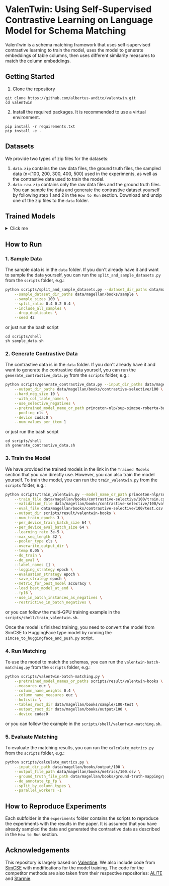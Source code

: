 # ValenTwin: Using Self-Supervised Contrastive Learning on Language Model for Schema Matching
ValenTwin is a schema matching framework that uses self-supervised contrastive learning to train the model, 
uses the model to generate embeddings of table columns, then uses different similarity measures to match the column embeddings.

## Getting Started
1. Clone the repository
```shell
git clone https://github.com/albertus-andito/valentwin.git
cd valentwin
```
2. Install the required packages. It is recommended to use a virtual environment.
```shell
pip install -r requirements.txt
pip install -e .
```

## Datasets
We provide two types of zip files for the datasets:
1. `data.zip` contains the raw data files, the ground truth files, the sampled data (n=[100, 200, 300, 400, 500] used in the experiments, as well as the contrastive data used to train the model.
2. `data-raw.zip` contains only the raw data files and the ground truth files. You can sample the data and generate the contrastive dataset yourself by following step 1 and 2 in the `How to Run` section. 
Download and unzip one of the zip files to the `data` folder.

## Trained Models
<details>
  <summary>Click me</summary>

| Integration Set     | Best Model on Average                                                                                                                                                                 | Best Model on Each Integration Set                                                                                                                                                             |
|---------------------|---------------------------------------------------------------------------------------------------------------------------------------------------------------------------------------|------------------------------------------------------------------------------------------------------------------------------------------------------------------------------------------------|
| 25ksep11            | [valentwin-25ksep11-n-100-hn-10-selective-neg-lr-3e5-bs-512](https://huggingface.co/albertus-andito/valentwin-25ksep11-n-100-hn-10-selective-neg-lr-3e5-bs-512)                       | [valentwin-25ksep11-n-100-hn-10-selective-noneg-lr-3e5-bs-512-ep-10](https://huggingface.co/albertus-andito/valentwin-25ksep11-n-100-hn-10-selective-noneg-lr-3e5-bs-512-ep-10)                |
| 500spend            | [valentwin-500spend-n-100-hn-10-selective-neg-lr-3e5-bs-512](https://huggingface.co/albertus-andito/valentwin-500spend-n-100-hn-10-selective-neg-lr-3e5-bs-512)                       | [valentwin-500spend-n-100-hn-10-selective-noneg-lr-3e5-bs-512-ep-10](https://huggingface.co/albertus-andito/valentwin-500spend-n-100-hn-10-selective-noneg-lr-3e5-bs-512-ep-10)                |
| 1009ipopayments     | [valentwin-1009ipopayments-n-100-hn-10-selective-neg-lr-3e5-bs-512](https://huggingface.co/albertus-andito/valentwin-1009ipopayments-n-100-hn-10-selective-neg-lr-3e5-bs-512)         | [valentwin-1009ipopayments-n-100-hn-10-selective-noneg-lr-3e5-bs-512-ep-10](https://huggingface.co/albertus-andito/valentwin-1009ipopayments-n-100-hn-10-selective-noneg-lr-3e5-bs-512-ep-10)  |
| amo-ame             | [valentwin-amo-ame-n-100-hn-10-selective-neg-lr-3e5-bs-512](https://huggingface.co/albertus-andito/valentwin-amo-ame-n-100-hn-10-selective-neg-lr-3e5-bs-512)                         | [valentwin-amo-ame-n-100-hn-10-selective-noneg-lr-3e5-bs-512-ep-10](https://huggingface.co/albertus-andito/valentwin-amo-ame-n-100-hn-10-selective-noneg-lr-3e5-bs-512-ep-10)                   |
| chicago_parks       | [valentwin-chicago_parks-n-100-hn-10-selective-neg-lr-3e5-bs-512](https://huggingface.co/albertus-andito/valentwin-chicago_parks-n-100-hn-10-selective-neg-lr-3e5-bs-512)             | [valentwin-chicago_parks-n-100-hn-10-selective-noneg-lr-3e5-bs-512-ep-10](https://huggingface.co/albertus-andito/valentwin-chicago_parks-n-100-hn-10-selective-noneg-lr-3e5-bs-512-ep-10)       |
| cihr                | [valentwin-cihr-n-100-hn-10-selective-neg-lr-3e5-bs-512](https://huggingface.co/albertus-andito/valentwin-cihr-n-100-hn-10-selective-neg-lr-3e5-bs-512)                               | [valentwin-cihr-n-100-hn-10-selective-neginter-lr-3e5-bs-512](https://huggingface.co/albertus-andito/valentwin-cihr-n-100-hn-10-selective-neginter-lr-3e5-bs-512)                               |
| DCMS_NHM_NHM        | [valentwin-DCMS_NHM_NHM-n-100-hn-10-selective-neg-lr-3e5-bs-512](https://huggingface.co/albertus-andito/valentwin-DCMS_NHM_NHM-n-100-hn-10-selective-neg-lr-3e5-bs-512)               | [valentwin-DCMS_NHM_NHM-n-100-hn-10-selective-noneg-lr-3e5-bs-512-ep-10](https://huggingface.co/albertus-andito/valentwin-DCMS_NHM_NHM-n-100-hn-10-selective-noneg-lr-3e5-bs-512-ep-10)         |
| organogram-junior   | [valentwin-organogram-junior-n-100-hn-10-selective-neg-lr-3e5-bs-512](https://huggingface.co/albertus-andito/valentwin-organogram-junior-n-100-hn-10-selective-neg-lr-3e5-bs-512)     | [valentwin-organogram-junior-n-100-hn-10-selective-neg-lr-3e5-bs-512-ep-10](https://huggingface.co/albertus-andito/valentwin-organogram-junior-n-100-hn-10-selective-neg-lr-3e5-bs-512-ep-10)   |
| school_report       | [valentwin-school_report-n-100-hn-10-selective-neg-lr-3e5-bs-512](https://huggingface.co/albertus-andito/valentwin-school_report-n-100-hn-10-selective-neg-lr-3e5-bs-512)             | [valentwin-school_report-n-100-hn-10-selective-neginter-lr-3e5-bs-512-ep-10](https://huggingface.co/albertus-andito/valentwin-school_report-n-100-hn-10-selective-neginter-lr-3e5-bs-512-ep-10) |
| stockport_contracts | [valentwin-stockport_contracts-n-100-hn-10-selective-neg-lr-3e5-bs-512](https://huggingface.co/albertus-andito/valentwin-stockport_contracts-n-100-hn-10-selective-neg-lr-3e5-bs-512) | [valentwin-stockport_contracts-n-100-hn-10-selective-neg-lr-3e5-bs-512](https://huggingface.co/albertus-andito/valentwin-stockport_contracts-n-100-hn-10-selective-neg-lr-3e5-bs-512)           |
| academic_papers     | [valentwin-academic_papers-n-100-hn-10-selective-neg-lr-3e5-bs-512](https://huggingface.co/albertus-andito/valentwin-academic_papers-n-100-hn-10-selective-neg-lr-3e5-bs-512)         | [valentwin-academic_papers-n-100-hn-10-selective-neg-lr-3e5-bs-512-ep-10](https://huggingface.co/albertus-andito/valentwin-academic_papers-n-100-hn-10-selective-neg-lr-3e5-bs-512-ep-10)       |
| books               | [valentwin-books-n-100-hn-10-selective-neg-lr-3e5-bs-512](https://huggingface.co/albertus-andito/valentwin-books-n-100-hn-10-selective-neg-lr-3e5-bs-512)                             | [valentwin-books-n-100-hn-10-selective-neg-lr-3e5-bs-512](https://huggingface.co/albertus-andito/valentwin-books-n-100-hn-10-selective-neg-lr-3e5-bs-512)                                       |
| cosmetics           | [valentwin-cosmetics-n-100-hn-10-selective-neg-lr-3e5-bs-512](https://huggingface.co/albertus-andito/valentwin-cosmetics-n-100-hn-10-selective-neg-lr-3e5-bs-512)                     | [valentwin-cosmetics-n-100-hn-10-selective-neg-lr-3e5-bs-512](https://huggingface.co/albertus-andito/valentwin-cosmetics-n-100-hn-10-selective-neg-lr-3e5-bs-512)                               |
| movies              | [valentwin-movies-n-100-hn-10-selective-neg-lr-3e5-bs-512](https://huggingface.co/albertus-andito/valentwin-movies-n-100-hn-10-selective-neg-lr-3e5-bs-512)                           | [valentwin-movies-n-100-hn-10-selective-neg-lr-3e5-bs-512-ep-10](https://huggingface.co/albertus-andito/valentwin-movies-n-100-hn-10-selective-neg-lr-3e5-bs-512-ep-10)                         |
| restaurants         | [valentwin-restaurants-n-100-hn-10-selective-neg-lr-3e5-bs-512](https://huggingface.co/albertus-andito/valentwin-restaurants-n-100-hn-10-selective-neg-lr-3e5-bs-512)                 | [valentwin-restaurants-n-100-hn-10-selective-neg-lr-3e5-bs-512](https://huggingface.co/albertus-andito/valentwin-restaurants-n-100-hn-10-selective-neg-lr-3e5-bs-512)                           |
</details>

## How to Run

### 1. Sample Data
The sample data is in the `data` folder. If you don't already have it and want to sample the data yourself, you can run the `split_and_sample_datasets.py` from the `scripts` folder, e.g.:
```bash
python scripts/split_and_sample_datasets.py --dataset_dir_paths data/magellan/books/formatted \
    --sample_dataset_dir_paths data/magellan/books/sample \
    --sample_sizes 100 \
    --split_ratio 0.4 0.2 0.4 \
    --include_all_samples \
    --drop_duplicates \
    --seed 42
```
or just run the bash script
```shell
cd scripts/shell
sh sample_data.sh
```

### 2. Generate Contrastive Data
The contrastive data is in the `data` folder. If you don't already have it and want to generate the contrastive data yourself, you can run the `generate_contrastive_data.py` from the `scripts` folder, e.g.:
```bash
python scripts/generate_contrastive_data.py --input_dir_paths data/magellan/books/sample/100-train \
    --output_dir_paths data/magellan/books/contrastive-selective/100 \
    --hard_neg_size 10 \
    --with_col_table_names \
    --use_selective_negatives \
    --pretrained_model_name_or_path princeton-nlp/sup-simcse-roberta-base \
    --pooling cls \
    --device cuda:0 \
    --num_values_per_item 1
```
or just run the bash script
```shell
cd scripts/shell
sh generate_contrastive_data.sh
```

### 3. Train the Model
We have provided the trained models in the link in the `Trained Models` section that you can directly use.
However, you can also train the model yourself.
To train the model, you can run the `train_valentwin.py` from the `scripts` folder, e.g.:
```bash
python scripts/train_valentwin.py --model_name_or_path princeton-nlp/sup-simcse-roberta-base \
    --train_file data/magellan/books/contrastive-selective/100/train.csv \
    --validation_file data/magellan/books/contrastive-selective/100/val.csv \
    --eval_file data/magellan/books/contrastive-selective/100/test.csv \
    --output_dir scripts/result/valentwin-books \
    --num_train_epochs 3 \
    --per_device_train_batch_size 64 \
    --per_device_eval_batch_size 64 \
    --learning_rate 3e-5 \
    --max_seq_length 32 \
    --pooler_type cls \
    --overwrite_output_dir \
    --temp 0.05 \
    --do_train \
    --do_eval \
    --label_names [] \
    --logging_strategy epoch \
    --evaluation_strategy epoch \
    --save_strategy epoch \
    --metric_for_best_model accuracy \
    --load_best_model_at_end \
    --fp16 \
    --use_in_batch_instances_as_negatives \
    --restrictive_in_batch_negatives \
```
or you can follow the multi-GPU training example in the `scripts/shell/train_valentwin.sh`.

Once the model is finished training, you need to convert the model from SimCSE to HuggingFace type model by running the `simcse_to_huggingface_and_push.py` script.

### 4. Run Matching
To use the model to match the schemas, you can run the `valentwin-batch-matching.py` from the `scripts` folder, e.g.:
```bash
python scripts/valentwin-batch-matching.py \
    --pretrained_model_names_or_paths scripts/result/valentwin-books \
    --measures euc \
    --column_name_weights 0.4 \
    --column_name_measures euc \
    --holistic \
    --tables_root_dir data/magellan/books/sample/100-test \
    --output_root_dir data/magellan/books/output/100 \
    --device cuda:0
```
or you can follow the example in the `scripts/shell/valentwin-matching.sh`.

### 5. Evaluate Matching
To evaluate the matching results, you can run the `calculate_metrics.py` from the `scripts` folder, e.g.:
```bash
python scripts/calculate_metrics.py \
    --input_dir_path data/magellan/books/output/100 \
    --output_file_path data/magellan/books/metrics/100.csv \
    --ground_truth_file_path data/magellan/books/ground-truth-mapping/ground-truth.csv \
    --do_annotate_tp_fp \
    --split_by_column_types \
    --parallel_workers -1
```

## How to Reproduce Experiments

Each subfolder in the `experiments` folder contains the scripts to reproduce the experiments with the results in the paper.
It is assumed that you have already sampled the data and generated the contrastive data as described in the `How to Run` section.


## Acknowledgements
This repository is largely based on [Valentine](https://github.com/delftdata/valentine).
We also include code from [SimCSE](https://github.com/princeton-nlp/SimCSE) with modifications for the model training.
The code for the competitor methods are also taken from their respective repositories: [ALITE](https://github.com/northeastern-datalab/alite) and [Starmie](https://github.com/megagonlabs/starmie/tree/main).